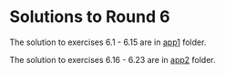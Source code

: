 # Solutions to Round 6

The solution to exercises 6.1 - 6.15 are in [app1](app1/) folder.

The solution to exercises 6.16 - 6.23 are in [app2](app2/) folder.
